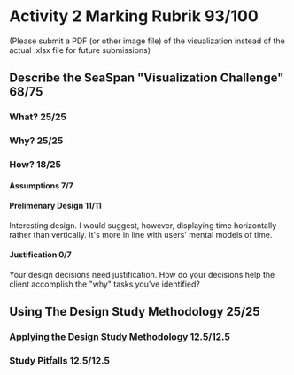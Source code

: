 # Activity 2 Marking Rubrik  93/100

(Please submit a PDF (or other image file) of the visualization instead of the actual .xlsx file for future submissions)

## Describe the SeaSpan "Visualization Challenge"  68/75

### What?  25/25

### Why?  25/25

### How?  18/25

#### Assumptions  7/7

#### Prelimenary Design  11/11
Interesting design.  I would suggest, however, displaying time horizontally rather than vertically. It's more in line with users' mental models of time.

#### Justification  0/7
Your design decisions need justification.  How do your decisions help the client accomplish the "why" tasks you've identified?

## Using The Design Study Methodology  25/25

### Applying the Design Study Methodology  12.5/12.5

### Study Pitfalls  12.5/12.5